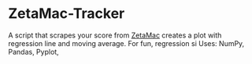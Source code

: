 # ZetaMac-Tracker
A script that scrapes your score from [ZetaMac](https://arithmetic.zetamac.com/) creates a plot with regression line and moving average.
For fun, regression si 
Uses: NumPy, Pandas, Pyplot,
